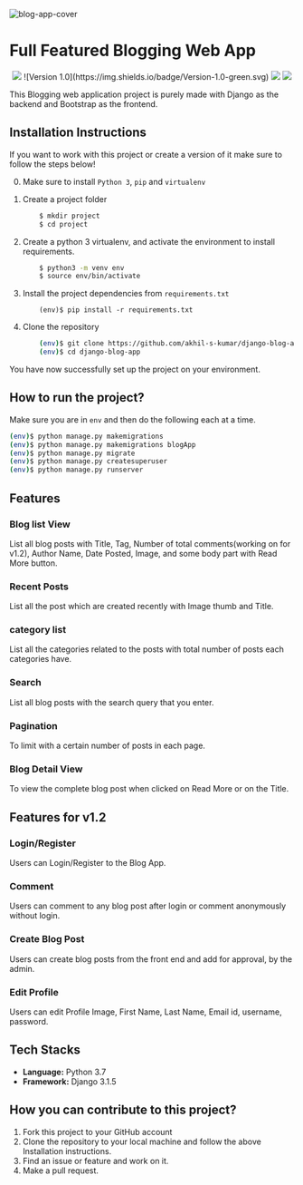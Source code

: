 
![blog-app-cover](https://github.com/akhil-s-kumar/django-blog-app/blob/master/Screenshots/Home-Screen.png?raw=true)
# Full Featured Blogging Web App

<p align="center">
    <a href="https://github.com/akhil-s-kumar/django-blog-app/issues" alt="Issues">
        <img src="https://img.shields.io/github/issues/akhil-s-kumar/django-blog-app" /></a>
    ![Version 1.0](https://img.shields.io/badge/Version-1.0-green.svg) 
    <a href="https://github.com/akhil-s-kumar/django-blog-app/network/members" alt="Forks">
        <img src="https://img.shields.io/github/forks/akhil-s-kumar/django-blog-app" /></a>
    <a href="https://github.com/akhil-s-kumar/django-blog-app/stargazers" alt="Stars">
        <img src="	https://img.shields.io/github/stars/akhil-s-kumar/django-blog-app" /></a>
</p>

This Blogging web application project is purely made with Django as the backend and Bootstrap as the frontend.

## Installation Instructions

If you want to work with this project or create a version of it make sure to follow the steps below!

0. Make sure to install ` Python 3 `, ` pip ` and ` virtualenv `   
1. Create a project folder
   
    ```bash
        $ mkdir project
        $ cd project
    ```
2. Create a python 3 virtualenv, and activate the environment to install requirements.
    ```bash
        $ python3 -m venv env
        $ source env/bin/activate
    ``` 
3. Install the project dependencies from `requirements.txt`
    ```
        (env)$ pip install -r requirements.txt
    ```
4. Clone the repository
   
    ```bash
        (env)$ git clone https://github.com/akhil-s-kumar/django-blog-app.git
        (env)$ cd django-blog-app
    ```

You have now successfully set up the project on your environment.

## How to run  the project?

Make sure you are in `env` and then do the following each at a time.

```bash
(env)$ python manage.py makemigrations
(env)$ python manage.py makemigrations blogApp
(env)$ python manage.py migrate
(env)$ python manage.py createsuperuser
(env)$ python manage.py runserver
```

## Features

### Blog list View
List all blog posts with Title, Tag, Number of total comments(working on for v1.2), Author Name, Date Posted, Image, and some body part with Read More button.

### Recent Posts
List all the post which are created recently with Image thumb and Title.

### category list
List all the categories related to the posts with total number of posts each categories have.

### Search
List all blog posts with the search query that you enter.

### Pagination
To limit with a certain number of posts in each page.

### Blog Detail View
To view the complete blog post when clicked on Read More or on the Title.

## Features for v1.2

### Login/Register
Users can Login/Register to the Blog App.

### Comment
Users can comment to any blog post after login or comment anonymously without login.

### Create Blog Post
Users can create blog posts from the front end and add for approval, by the admin.

### Edit Profile
Users can edit Profile Image, First Name, Last Name, Email id, username, password.

## Tech Stacks

* **Language:**  Python 3.7
* **Framework:** Django 3.1.5

## How you can contribute to this project?

1. Fork this project to your GitHub account
2. Clone the repository to your local machine and follow the above Installation instructions.
3. Find an issue or feature and work on it.
4. Make a pull request.
